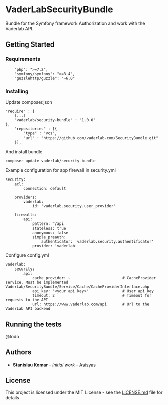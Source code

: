 # VaderLabSecurityBundle

Bundle for the Symfony framework
Authorization and work with the Vaderlab API.


## Getting Started

### Requirements

```
    "php": ">=7.2",
    "symfony/symfony": ">=3.4",
    "guzzlehttp/guzzle": "~6.0"
```

### Installing

Update composer.json

```
"require" : {
    [...]
    "vaderlab/security-bundle" : "1.0.0"
},
    "repositories" : [{
        "type" : "vcs",
        "url" : "https://github.com/vaderlab-com/SecurityBundle.git"
    }],
```


And install bundle 

```
composer update vaderlab/security-bundle
```


Example configuration for app firewall in security.yml
```
security:
    acl:
        connection: default

    providers:
        vaderlab:
            id: 'vaderlab.security.user_provider'

    firewalls:
        api:
            pattern: ^/api
            stateless: true
            anonymous: false
            simple_preauth:
                authenticator: 'vaderlab.security.authentificator'
            provider: 'vaderlab'

```

Configure config.yml

```
vaderlab:
    security:
        api:
            cache_provider: ~                       # CacheProvider service. Must be implemented VaderLab/SecurityBundle/Service/Cache/CacheProviderInterface.php
            api_key: '<your api key>'               # User api key
            timeout: 2                              # Timeout for requests to the API
            url: https://www.vaderlab.com/api       # Url to the VaderLab API backend
```

## Running the tests

@todo

## Authors

* **Stanislau Komar** - *Initial work* - [Asisyas](https://github.com/Asisyas)

## License

This project is licensed under the MIT License - see the [LICENSE.md](LICENSE.md) file for details

